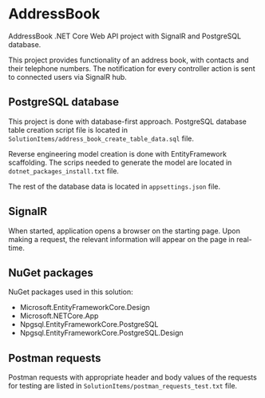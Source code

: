 # AddressBook
AddressBook .NET Core Web API project with SignalR and PostgreSQL database. 

This project provides functionality of an address book, with contacts and their telephone numbers. 
The notification for every controller action is sent to connected users via SignalR hub. 

## PostgreSQL database
This project is done with database-first approach. PostgreSQL database table creation script file is located in `SolutionItems/address_book_create_table_data.sql` file. 

Reverse engineering model creation is done with EntityFramework scaffolding. The scrips needed to generate the model are located in `dotnet_packages_install.txt` file. 

The rest of the database data is located in `appsettings.json` file. 

## SignalR
When started, application opens a browser on the starting page. Upon making a request, the relevant information will appear on the page in real-time. 

## NuGet packages
NuGet packages used in this solution: 
- Microsoft.EntityFrameworkCore.Design
- Microsoft.NETCore.App
- Npgsql.EntityFrameworkCore.PostgreSQL
- Npgsql.EntityFrameworkCore.PostgreSQL.Design


## Postman requests
Postman requests with appropriate header and body values of the requests for testing are listed in `SolutionItems/postman_requests_test.txt` file. 
